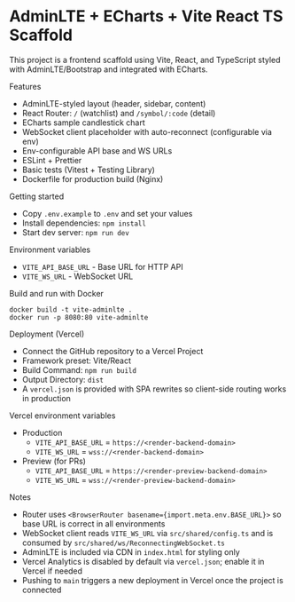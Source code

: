 # AdminLTE + ECharts + Vite React TS Scaffold

This project is a frontend scaffold using Vite, React, and TypeScript styled with AdminLTE/Bootstrap and integrated with ECharts.

Features
- AdminLTE-styled layout (header, sidebar, content)
- React Router: `/` (watchlist) and `/symbol/:code` (detail)
- ECharts sample candlestick chart
- WebSocket client placeholder with auto-reconnect (configurable via env)
- Env-configurable API base and WS URLs
- ESLint + Prettier
- Basic tests (Vitest + Testing Library)
- Dockerfile for production build (Nginx)

Getting started
- Copy `.env.example` to `.env` and set your values
- Install dependencies: `npm install`
- Start dev server: `npm run dev`

Environment variables
- `VITE_API_BASE_URL` - Base URL for HTTP API
- `VITE_WS_URL` - WebSocket URL

Build and run with Docker
```
docker build -t vite-adminlte .
docker run -p 8080:80 vite-adminlte
```

Deployment (Vercel)
- Connect the GitHub repository to a Vercel Project
- Framework preset: Vite/React
- Build Command: `npm run build`
- Output Directory: `dist`
- A `vercel.json` is provided with SPA rewrites so client-side routing works in production

Vercel environment variables
- Production
  - `VITE_API_BASE_URL` = `https://<render-backend-domain>`
  - `VITE_WS_URL`      = `wss://<render-backend-domain>`
- Preview (for PRs)
  - `VITE_API_BASE_URL` = `https://<render-preview-backend-domain>`
  - `VITE_WS_URL`      = `wss://<render-preview-backend-domain>`

Notes
- Router uses `<BrowserRouter basename={import.meta.env.BASE_URL}>` so base URL is correct in all environments
- WebSocket client reads `VITE_WS_URL` via `src/shared/config.ts` and is consumed by `src/shared/ws/ReconnectingWebSocket.ts`
- AdminLTE is included via CDN in `index.html` for styling only
- Vercel Analytics is disabled by default via `vercel.json`; enable it in Vercel if needed
- Pushing to `main` triggers a new deployment in Vercel once the project is connected
